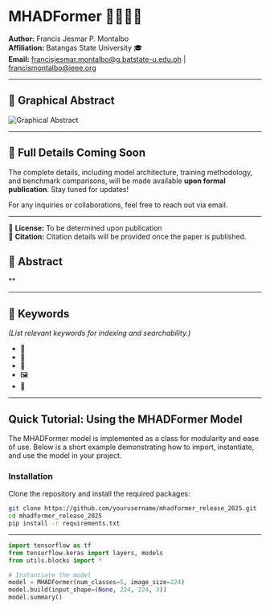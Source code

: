 # **MHADFormer 🧠👨‍⚕️🤖**

**Author:** Francis Jesmar P. Montalbo  
**Affiliation:** Batangas State University 🎓  
**Email:** [francisjesmar.montalbo@g.batstate-u.edu.ph](mailto:francisjesmar.montalbo@g.batstate-u.edu.ph) | [francismontalbo@ieee.org](mailto:francismontalbo@ieee.org)

---

## **📌 Graphical Abstract**  
![Graphical Abstract](mhadformer_2025_graphical_abstract.webp)

---

## 📢 Full Details Coming Soon  
The complete details, including model architecture, training methodology, and benchmark comparisons, will be made available **upon formal publication**. Stay tuned for updates!  

For any inquiries or collaborations, feel free to reach out via email.  

---

📌 **License:** To be determined upon publication  
📌 **Citation:** Citation details will be provided once the paper is published.  



## **📄 Abstract**  
**  

---

## **🔑 Keywords**  
*(List relevant keywords for indexing and searchability.)*  
- 🧠  
- 🔄  
- 🏥 
- 🖼️ 
- 🤖   

---

## Quick Tutorial: Using the MHADFormer Model

The MHADFormer model is implemented as a class for modularity and ease of use. Below is a short example demonstrating how to import, instantiate, and use the model in your project.

### Installation

Clone the repository and install the required packages:

```bash
git clone https://github.com/yourusername/mhadformer_release_2025.git
cd mhadformer_release_2025
pip install -r requirements.txt
```

---

```python
import tensorflow as tf
from tensorflow.keras import layers, models
from utils.blocks import *

# Instantiate the model
model = MHADFormer(num_classes=5, image_size=224)
model.build(input_shape=(None, 224, 224, 3))
model.summary()


